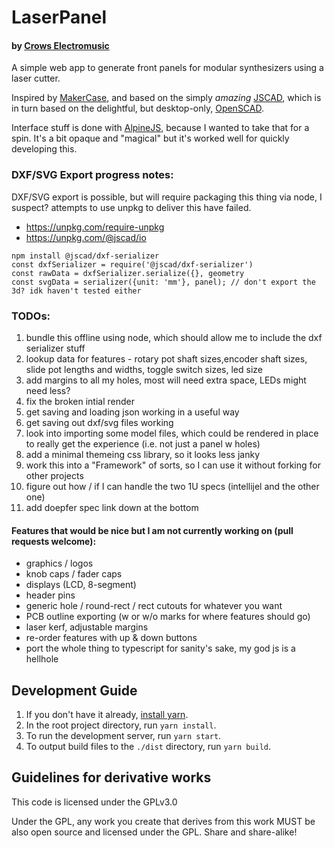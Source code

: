 # LaserPanel
#### by [Crows Electromusic](https://crowselectromusic.com)

A simple web app to generate front panels for modular synthesizers using a laser cutter. 

Inspired by [MakerCase](https://www.makercase.com/), and based on the simply *amazing* [JSCAD](https://github.com/jscad/OpenJSCAD.org), which is in turn based on the delightful, but desktop-only, [OpenSCAD](https://openscad.org/).

Interface stuff is done with [AlpineJS](https://alpinejs.dev/), because I wanted to take that for a spin. It's a bit opaque and "magical" but it's worked well for quickly developing this.


### DXF/SVG Export progress notes:

DXF/SVG export is possible, but will require packaging this thing via node, I suspect? attempts to use unpkg to deliver this have failed.

- https://unpkg.com/require-unpkg
- https://unpkg.com/@jscad/io

```
npm install @jscad/dxf-serializer
const dxfSerializer = require('@jscad/dxf-serializer')
const rawData = dxfSerializer.serialize({}, geometry
const svgData = serializer({unit: 'mm'}, panel); // don't export the 3d? idk haven't tested either
```

### TODOs:

1. bundle this offline using node, which should allow me to include the dxf serializer stuff
2. lookup data for features - rotary pot shaft sizes,encoder shaft sizes, slide pot lengths and widths, toggle switch sizes, led size
3. add margins to all my holes, most will need extra space, LEDs might need less?
4. fix the broken intial render
5. get saving and loading json working in a useful way
6. get saving out dxf/svg files working
7. look into importing some model files, which could be rendered in place to really get the experience (i.e. not just a panel w holes)
8. add a minimal themeing css library, so it looks less janky
9. work this into a "Framework" of sorts, so I can use it without forking for other projects
10. figure out how / if I can handle the two 1U specs (intellijel and the other one)
11. add doepfer spec link down at the bottom

#### Features that would be nice but I am not currently working on (pull requests welcome):

  - graphics / logos
  - knob caps / fader caps
  - displays (LCD, 8-segment)
  - header pins
  - generic hole / round-rect / rect cutouts for whatever you want
  - PCB outline exporting (w or w/o marks for where features should go)
  - laser kerf, adjustable margins
  - re-order features with up & down buttons
  - port the whole thing to typescript for sanity's sake, my god js is a hellhole

## Development Guide

1. If you don't have it already, [install yarn](https://yarnpkg.com/getting-started/install).
2. In the root project directory, run `yarn install`.
3. To run the development server, run `yarn start`.
4. To output build files to the `./dist` directory, run `yarn build`.

## Guidelines for derivative works

This code is licensed under the GPLv3.0

Under the GPL, any work you create that derives from this work MUST be also open source and licensed under the GPL. Share and share-alike!
